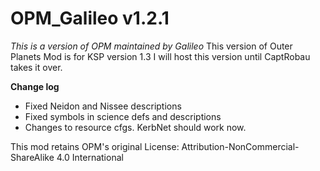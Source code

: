 # OPM_Galileo v1.2.1
_This is a version of OPM maintained by Galileo_
This version of Outer Planets Mod is for KSP version 1.3
I will host this version until CaptRobau takes it over.

**Change log**
* Fixed Neidon and Nissee descriptions
* Fixed symbols in science defs and descriptions
* Changes to resource cfgs. KerbNet should work now.

This mod retains OPM's original License: Attribution-NonCommercial-ShareAlike 4.0 International

